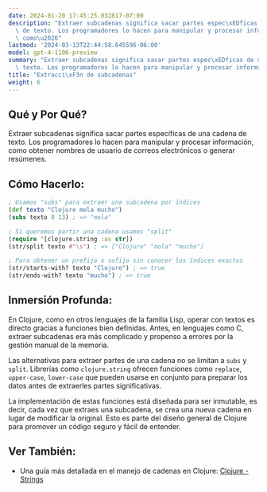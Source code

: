 ```yaml
---
date: 2024-01-20 17:45:25.032817-07:00
description: "Extraer subcadenas significa sacar partes espec\xEDficas de una cadena\
  \ de texto. Los programadores lo hacen para manipular y procesar informaci\xF3n,\
  \ como\u2026"
lastmod: '2024-03-13T22:44:58.645596-06:00'
model: gpt-4-1106-preview
summary: "Extraer subcadenas significa sacar partes espec\xEDficas de una cadena de\
  \ texto. Los programadores lo hacen para manipular y procesar informaci\xF3n, como\u2026"
title: "Extracci\xF3n de subcadenas"
weight: 6
---
```


## Qué y Por Qué?
Extraer subcadenas significa sacar partes específicas de una cadena de texto. Los programadores lo hacen para manipular y procesar información, como obtener nombres de usuario de correos electrónicos o generar resúmenes.

## Cómo Hacerlo:
```clojure
; Usamos "subs" para extraer una subcadena por índices
(def texto "Clojure mola mucho")
(subs texto 8 13) ; => "mola"

; Si queremos partir una cadena usamos "split"
(require '[clojure.string :as str])
(str/split texto #"\s") ; => ["Clojure" "mola" "mucho"]

; Para obtener un prefijo o sufijo sin conocer los índices exactos
(str/starts-with? texto "Clojure") ; => true
(str/ends-with? texto "mucho") ; => true
```

## Inmersión Profunda:
En Clojure, como en otros lenguajes de la familia Lisp, operar con textos es directo gracias a funciones bien definidas. Antes, en lenguajes como C, extraer subcadenas era más complicado y propenso a errores por la gestión manual de la memoria.

Las alternativas para extraer partes de una cadena no se limitan a `subs` y `split`. Librerías como `clojure.string` ofrecen funciones como `replace`, `upper-case`, `lower-case` que pueden usarse en conjunto para preparar los datos antes de extraerles partes significativas.

La implementación de estas funciones está diseñada para ser inmutable, es decir, cada vez que extraes una subcadena, se crea una nueva cadena en lugar de modificar la original. Esto es parte del diseño general de Clojure para promover un código seguro y fácil de entender.

## Ver También:
- Una guía más detallada en el manejo de cadenas en Clojure: [Clojure - Strings](https://www.tutorialspoint.com/clojure/clojure_strings.htm)
